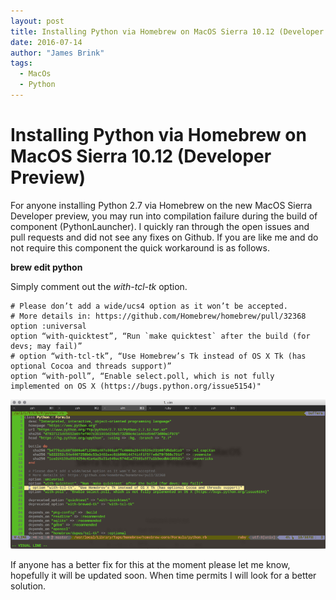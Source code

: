 ```yaml
---
layout: post
title: Installing Python via Homebrew on MacOS Sierra 10.12 (Developer Preview) 
date: 2016-07-14
author: "James Brink"
tags:
  - MacOs
  - Python
---
```

# Installing Python via Homebrew on MacOS Sierra 10.12 (Developer Preview) 

For anyone installing Python 2.7 via Homebrew on the new MacOS Sierra Developer preview, you may run into compilation failure during the build of component (PythonLauncher). I quickly ran through the open issues and pull requests and did not see any fixes on Github. If you are like me and do not require this component the quick workaround is as follows.

**brew edit python**

Simply comment out the *with-tcl-tk* option.

```
# Please don’t add a wide/ucs4 option as it won’t be accepted.
# More details in: https://github.com/Homebrew/homebrew/pull/32368
option :universal
option “with-quicktest”, “Run `make quicktest` after the build (for devs; may fail)”
# option “with-tcl-tk”, “Use Homebrew’s Tk instead of OS X Tk (has optional Cocoa and threads support)”
option “with-poll”, “Enable select.poll, which is not fully implemented on OS X (https://bugs.python.org/issue5154)"
```

![screenshot](/assets/blog/python-macos.png)


If anyone has a better fix for this at the moment please let me know, hopefully it will be updated soon. When time permits I will look for a better solution.
